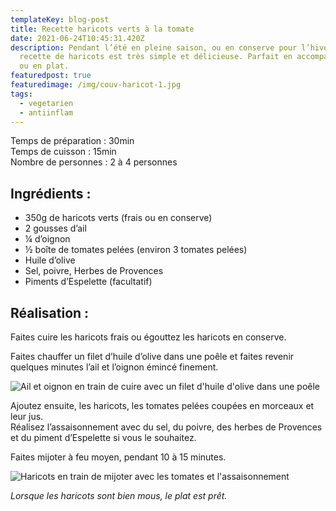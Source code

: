 ```yaml
---
templateKey: blog-post
title: Recette haricots verts à la tomate
date: 2021-06-24T10:45:31.420Z
description: Pendant l’été en pleine saison, ou en conserve pour l’hiver, cette
  recette de haricots est très simple et délicieuse. Parfait en accompagnement
  ou en plat.
featuredpost: true
featuredimage: /img/couv-haricot-1.jpg
tags:
  - vegetarien
  - antiinflam
---
```

Temps de préparation : 30min\
Temps de cuisson : 15min\
Nombre de personnes : 2 à 4 personnes

## Ingrédients :

* 350g de haricots verts (frais ou en conserve)
* 2 gousses d’ail
* ¼ d’oignon
* ½ boîte de tomates pelées (environ 3 tomates pelées)
* Huile d’olive
* Sel, poivre, Herbes de Provences
* Piments d’Espelette (facultatif)

## Réalisation :

Faites cuire les haricots frais ou égouttez les haricots en conserve.

Faites chauffer un filet d’huile d’olive dans une poêle et faites revenir quelques minutes l’ail et l’oignon émincé finement.

![Ail et oignon en train de cuire avec un  filet d'huile d'olive dans une poêle ](/img/huile-d-olive-ail-oignon.jpg "Ail et oignon ")

Ajoutez ensuite, les haricots, les tomates pelées coupées en morceaux et leur jus.\
Réalisez l’assaisonnement avec du sel, du poivre, des herbes de Provences et du piment d’Espelette si vous le souhaitez.  

Faites mijoter à feu moyen, pendant 10 à 15 minutes.

![Haricots en train de mijoter avec les tomates et l'assaisonnement ](/img/poele-haricot.jpg "Préparation haricots ")

*Lorsque les haricots sont bien mous, le plat est prêt.*